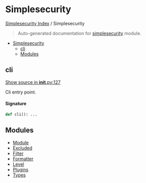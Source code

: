 # Simplesecurity

[Simplesecurity Index](../README.md#simplesecurity-index) /
Simplesecurity

> Auto-generated documentation for [simplesecurity](../../../simplesecurity/__init__.py) module.

- [Simplesecurity](#simplesecurity)
  - [cli](#cli)
  - [Modules](#modules)

## cli

[Show source in __init__.py:127](../../../simplesecurity/__init__.py#L127)

Cli entry point.

#### Signature

```python
def cli(): ...
```



## Modules

- [Module](./module.md)
- [Excluded](./excluded.md)
- [Filter](./filter.md)
- [Formatter](./formatter.md)
- [Level](./level.md)
- [Plugins](./plugins.md)
- [Types](./types.md)